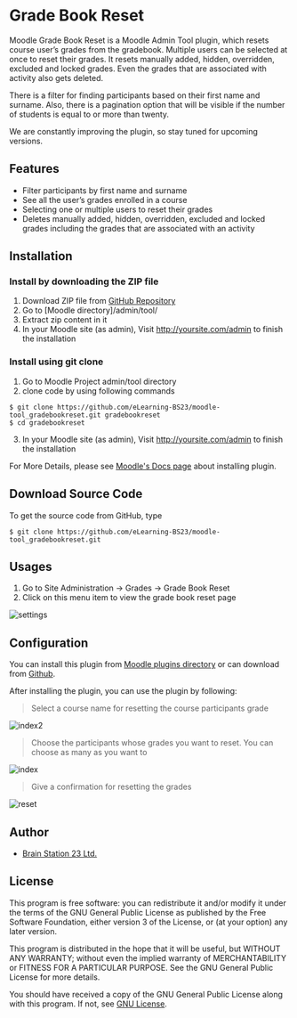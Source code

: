 # Grade Book Reset

Moodle Grade Book Reset is a Moodle Admin Tool plugin, which resets course user’s grades from the gradebook. Multiple users can be selected at once to reset their grades. It resets manually added, hidden, overridden, excluded and locked grades. Even the grades that are associated with activity also gets deleted.

There is a filter for finding participants based on their first name and surname. Also, there is a pagination option that will be visible if the number of students is equal to or more than twenty.

We are constantly improving the plugin, so stay tuned for upcoming versions.

## Features
- Filter participants by first name and surname
- See all the user’s grades enrolled in a course
- Selecting one or multiple users to reset their grades
- Deletes manually added, hidden, overridden, excluded and locked grades including the grades that are associated with an activity


## Installation

### Install by downloading the ZIP file
1.  Download ZIP file from [GitHub Repository](https://github.com/eLearning-BS23/moodle-tool_gradebookreset.git)
2.  Go to [Moodle directory]/admin/tool/
3.  Extract zip content in it
4.  In your Moodle site (as admin), Visit http://yoursite.com/admin to finish the installation


### Install using git clone
1.	Go to Moodle Project admin/tool directory
2.	clone code by using following commands
```
$ git clone https://github.com/eLearning-BS23/moodle-tool_gradebookreset.git gradebookreset
$ cd gradebookreset 
```
3.	In your Moodle site (as admin), Visit http://yoursite.com/admin to finish the installation

For More Details, please see [Moodle's Docs page](https://docs.moodle.org/38/en/Installing_plugins) about installing plugin. 

## Download Source Code

To get the source code from GitHub, type

```
$ git clone https://github.com/eLearning-BS23/moodle-tool_gradebookreset.git
```

## Usages
1.	Go to Site Administration -> Grades -> Grade Book Reset
2.	Click on this menu item to view the grade book reset page

![settings](https://user-images.githubusercontent.com/40598386/136807424-355e7298-c867-433c-88d9-5dc550e0c834.png)


## Configuration

You can install this plugin from [Moodle plugins directory](https://moodle.org/plugins) or can download from [Github](https://github.com/eLearning-BS23/moodle-tool_gradebookreset).

After installing the plugin, you can use the plugin by following:
> Select a course name for resetting the course participants grade

![index2](https://user-images.githubusercontent.com/40598386/136808502-afedcf41-113d-48f5-a39e-1dc64ed40edb.png)


> Choose the participants whose grades you want to reset. You can choose as many as you want to

![index](https://user-images.githubusercontent.com/40598386/136808289-355c1847-a33e-4712-8da1-57f4dbaf2bd0.png)

> Give a confirmation for resetting the grades

![reset](https://user-images.githubusercontent.com/40598386/136808561-9acd8846-cabc-4957-a3e0-bf6ec4e7ca36.png)

## Author
- [Brain Station 23 Ltd.](https://brainstation-23.com)

## License
This program is free software: you can redistribute it and/or modify it under the terms of the GNU General Public License as published by the Free Software Foundation, either version 3 of the License, or (at your option) any later version.

This program is distributed in the hope that it will be useful, but WITHOUT ANY WARRANTY; without even the implied warranty of MERCHANTABILITY or FITNESS FOR A PARTICULAR PURPOSE. See the GNU General Public License for more details.

You should have received a copy of the GNU General Public License along with this program. If not, see [GNU License](http://www.gnu.org/licenses/).
